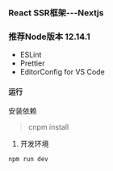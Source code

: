 ### React SSR框架---Nextjs
### 推荐Node版本 12.14.1
- ESLint
- Prettier
- EditorConfig for VS Code

#### 运行
安装依赖
> cnpm install

1. 开发环境
``` js
npm run dev
```

